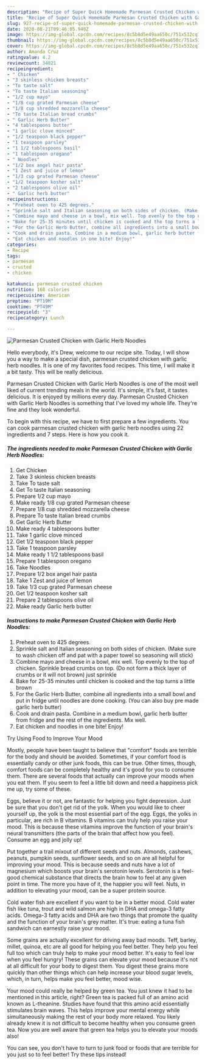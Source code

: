```yaml
---
description: "Recipe of Super Quick Homemade Parmesan Crusted Chicken with Garlic Herb Noodles"
title: "Recipe of Super Quick Homemade Parmesan Crusted Chicken with Garlic Herb Noodles"
slug: 927-recipe-of-super-quick-homemade-parmesan-crusted-chicken-with-garlic-herb-noodles
date: 2020-08-21T09:46:05.940Z
image: https://img-global.cpcdn.com/recipes/8c5b8d5e49aa650c/751x532cq70/parmesan-crusted-chicken-with-garlic-herb-noodles-recipe-main-photo.jpg
thumbnail: https://img-global.cpcdn.com/recipes/8c5b8d5e49aa650c/751x532cq70/parmesan-crusted-chicken-with-garlic-herb-noodles-recipe-main-photo.jpg
cover: https://img-global.cpcdn.com/recipes/8c5b8d5e49aa650c/751x532cq70/parmesan-crusted-chicken-with-garlic-herb-noodles-recipe-main-photo.jpg
author: Amanda Cruz
ratingvalue: 4.2
reviewcount: 34021
recipeingredient:
- " Chicken"
- "3 skinless chicken breasts"
- "To taste salt"
- "To taste Italian seasoning"
- "1/2 cup mayo"
- "1/8 cup grated Parmesan cheese"
- "1/8 cup shredded mozzarella cheese"
- "To taste Italian bread crumbs"
- " Garlic Herb Butter"
- "4 tablespoons butter"
- "1 garlic clove minced"
- "1/2 teaspoon black pepper"
- "1 teaspoon parsley"
- "1 1/2 tablespoons basil"
- "1 tablespoon oregano"
- " Noodles"
- "1/2 box angel hair pasta"
- "1 Zest and juice of lemon"
- "1/3 cup grated Parmesan cheese"
- "1/2 teaspoon kosher salt"
- "2 tablespoons olive oil"
- " Garlic herb butter"
recipeinstructions:
- "Preheat oven to 425 degrees."
- "Sprinkle salt and Italian seasoning on both sides of chicken. (Make sure to wash chicken off and pat with a paper towel so seasoning will stick)"
- "Combine mayo and cheese in a bowl, mix well. Top evenly to the top of chicken. Sprinkle bread crumbs on top. (Do not form a thick layer of crumbs or it will not brown) just sprinkle"
- "Bake for 25-35 minutes until chicken is cooked and the top turns a little brown"
- "For the Garlic Herb Butter, combine all ingredients into a small bowl and put in fridge until noodles are done cooking. (You can also buy pre made garlic herb butter)"
- "Cook and drain pasta. Combine in a medium bowl, garlic herb butter from fridge and the rest of the ingredients. Mix well."
- "Eat chicken and noodles in one bite! Enjoy!"
categories:
- Recipe
tags:
- parmesan
- crusted
- chicken

katakunci: parmesan crusted chicken 
nutrition: 168 calories
recipecuisine: American
preptime: "PT19M"
cooktime: "PT49M"
recipeyield: "3"
recipecategory: Lunch

---
```



![Parmesan Crusted Chicken with Garlic Herb Noodles](https://img-global.cpcdn.com/recipes/8c5b8d5e49aa650c/751x532cq70/parmesan-crusted-chicken-with-garlic-herb-noodles-recipe-main-photo.jpg)

Hello everybody, it's Drew, welcome to our recipe site. Today, I will show you a way to make a special dish, parmesan crusted chicken with garlic herb noodles. It is one of my favorites food recipes. This time, I will make it a bit tasty. This will be really delicious.



Parmesan Crusted Chicken with Garlic Herb Noodles is one of the most well liked of current trending meals in the world. It's simple, it's fast, it tastes delicious. It is enjoyed by millions every day. Parmesan Crusted Chicken with Garlic Herb Noodles is something that I've loved my whole life. They're fine and they look wonderful.


To begin with this recipe, we have to first prepare a few ingredients. You can cook parmesan crusted chicken with garlic herb noodles using 22 ingredients and 7 steps. Here is how you cook it.

<!--inarticleads1-->

##### The ingredients needed to make Parmesan Crusted Chicken with Garlic Herb Noodles:

1. Get  Chicken
1. Take 3 skinless chicken breasts
1. Take To taste salt
1. Get To taste Italian seasoning
1. Prepare 1/2 cup mayo
1. Make ready 1/8 cup grated Parmesan cheese
1. Prepare 1/8 cup shredded mozzarella cheese
1. Prepare To taste Italian bread crumbs
1. Get  Garlic Herb Butter
1. Make ready 4 tablespoons butter
1. Take 1 garlic clove minced
1. Get 1/2 teaspoon black pepper
1. Take 1 teaspoon parsley
1. Make ready 1 1/2 tablespoons basil
1. Prepare 1 tablespoon oregano
1. Take  Noodles
1. Prepare 1/2 box angel hair pasta
1. Take 1 Zest and juice of lemon
1. Take 1/3 cup grated Parmesan cheese
1. Get 1/2 teaspoon kosher salt
1. Prepare 2 tablespoons olive oil
1. Make ready  Garlic herb butter




<!--inarticleads2-->

##### Instructions to make Parmesan Crusted Chicken with Garlic Herb Noodles:

1. Preheat oven to 425 degrees.
1. Sprinkle salt and Italian seasoning on both sides of chicken. (Make sure to wash chicken off and pat with a paper towel so seasoning will stick)
1. Combine mayo and cheese in a bowl, mix well. Top evenly to the top of chicken. Sprinkle bread crumbs on top. (Do not form a thick layer of crumbs or it will not brown) just sprinkle
1. Bake for 25-35 minutes until chicken is cooked and the top turns a little brown
1. For the Garlic Herb Butter, combine all ingredients into a small bowl and put in fridge until noodles are done cooking. (You can also buy pre made garlic herb butter)
1. Cook and drain pasta. Combine in a medium bowl, garlic herb butter from fridge and the rest of the ingredients. Mix well.
1. Eat chicken and noodles in one bite! Enjoy!




Try Using Food to Improve Your Mood


Mostly, people have been taught to believe that "comfort" foods are terrible for the body and should be avoided. Sometimes, if your comfort food is essentially candy or other junk foods, this can be true. Other times, though, comfort foods can be completely healthy and it's good for you to consume them. There are several foods that actually can improve your moods when you eat them. If you seem to feel a little bit down and need a happiness pick me up, try some of these.

Eggs, believe it or not, are fantastic for helping you fight depression. Just be sure that you don't get rid of the yolk. When you would like to cheer yourself up, the yolk is the most essential part of the egg. Eggs, the yolks in particular, are rich in B vitamins. B vitamins can truly help you raise your mood. This is because these vitamins improve the function of your brain's neural transmitters (the parts of the brain that affect how you feel). Consume an egg and jolly up!

Put together a trail mixout of different seeds and nuts. Almonds, cashews, peanuts, pumpkin seeds, sunflower seeds, and so on are all helpful for improving your mood. This is because seeds and nuts have a lot of magnesium which boosts your brain's serotonin levels. Serotonin is a feel-good chemical substance that directs the brain how to feel at any given point in time. The more you have of it, the happier you will feel. Nuts, in addition to elevating your mood, can be a super protein source.

Cold water fish are excellent if you want to be in a better mood. Cold water fish like tuna, trout and wild salmon are high in DHA and omega-3 fatty acids. Omega-3 fatty acids and DHA are two things that promote the quality and the function of your brain's grey matter. It's true: eating a tuna fish sandwich can earnestly raise your mood. 

Some grains are actually excellent for driving away bad moods. Teff, barley, millet, quinoa, etc are all good for helping you feel better. They help you feel full too which can truly help to make your mood better. It's easy to feel low when you feel hungry! These grains can elevate your mood because it's not at all difficult for your body to digest them. You digest these grains more quickly than other things which can help increase your blood sugar levels, which, in turn, helps make you feel better, mood wise.

Your mood could really be helped by green tea. You just knew it had to be mentioned in this article, right? Green tea is packed full of an amino acid known as L-theanine. Studies have found that this amino acid essentially stimulates brain waves. This helps improve your mental energy while simultaneously making the rest of your body more relaxed. You likely already knew it is not difficult to become healthy when you consume green tea. Now you are well aware that green tea helps you to elevate your moods also!

You can see, you don't have to turn to junk food or foods that are terrible for you just so to feel better! Try  these tips  instead!

